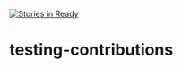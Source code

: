 [![Stories in Ready](https://badge.waffle.io/waffley/testing-contributions.png?label=ready&title=Ready)](https://waffle.io/waffley/testing-contributions)
# testing-contributions
